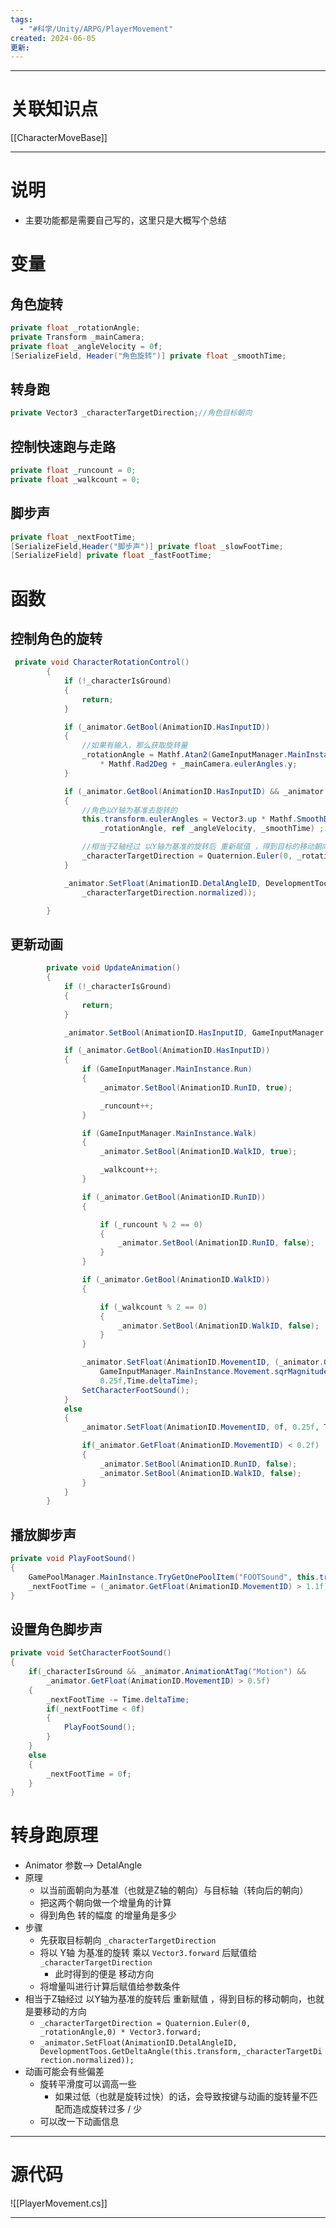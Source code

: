 ```yaml
---
tags:
  - "#科学/Unity/ARPG/PlayerMovement"
created: 2024-06-05
更新:
---
```




---
# 关联知识点

[[CharacterMoveBase]]

---
# 说明

- 主要功能都是需要自己写的，这里只是大概写个总结
# 变量
## 角色旋转

```C#
private float _rotationAngle;
private Transform _mainCamera;
private float _angleVelocity = 0f;
[SerializeField, Header("角色旋转")] private float _smoothTime;
```
## 转身跑

```C#
private Vector3 _characterTargetDirection;//角色目标朝向
```
## 控制快速跑与走路

```C#
private float _runcount = 0;
private float _walkcount = 0;
```
## 脚步声

```C#
private float _nextFootTime;
[SerializeField,Header("脚步声")] private float _slowFootTime;
[SerializeField] private float _fastFootTime;
```
# 函数
## 控制角色的旋转

```C#
 private void CharacterRotationControl()
        {
            if (!_characterIsGround)
            {
                return;
            }

            if (_animator.GetBool(AnimationID.HasInputID))
            {
                //如果有输入，那么获取旋转量
                _rotationAngle = Mathf.Atan2(GameInputManager.MainInstance.Movement.x, GameInputManager.MainInstance.Movement.y)
                    * Mathf.Rad2Deg + _mainCamera.eulerAngles.y;
            }

            if (_animator.GetBool(AnimationID.HasInputID) && _animator.AnimationAtTag("Motion"))
            {
                //角色以Y轴为基准去旋转的
                this.transform.eulerAngles = Vector3.up * Mathf.SmoothDampAngle(this.transform.eulerAngles.y,
                    _rotationAngle, ref _angleVelocity, _smoothTime) ;

                //相当于Z轴经过 以Y轴为基准的旋转后 重新赋值 ，得到目标的移动朝向，也就是要移动的方向
                _characterTargetDirection = Quaternion.Euler(0, _rotationAngle,0) * Vector3.forward;
            }

            _animator.SetFloat(AnimationID.DetalAngleID, DevelopmentToos.GetDeltaAngle(this.transform,
                _characterTargetDirection.normalized));

        }
```

## 更新动画

```C#
        private void UpdateAnimation()
        {
            if (!_characterIsGround)
            {
                return;
            }

            _animator.SetBool(AnimationID.HasInputID, GameInputManager.MainInstance.Movement != Vector2.zero);

            if (_animator.GetBool(AnimationID.HasInputID))
            {
                if (GameInputManager.MainInstance.Run)
                {
                    _animator.SetBool(AnimationID.RunID, true);

                    _runcount++;
                }

                if (GameInputManager.MainInstance.Walk)
                {
                    _animator.SetBool(AnimationID.WalkID, true);

                    _walkcount++;
                }

                if (_animator.GetBool(AnimationID.RunID))
                {

                    if (_runcount % 2 == 0)
                    {
                        _animator.SetBool(AnimationID.RunID, false);
                    }
                }

                if (_animator.GetBool(AnimationID.WalkID))
                {

                    if (_walkcount % 2 == 0)
                    {
                        _animator.SetBool(AnimationID.WalkID, false);
                    }
                }

                _animator.SetFloat(AnimationID.MovementID, (_animator.GetBool(AnimationID.RunID) ? 2f : 
                    GameInputManager.MainInstance.Movement.sqrMagnitude), 
                    0.25f,Time.deltaTime);
                SetCharacterFootSound();
            }
            else
            {
                _animator.SetFloat(AnimationID.MovementID, 0f, 0.25f, Time.deltaTime);

                if(_animator.GetFloat(AnimationID.MovementID) < 0.2f)
                {
                    _animator.SetBool(AnimationID.RunID, false);
                    _animator.SetBool(AnimationID.WalkID, false);
                }
            }
        }
```
## 播放脚步声

```C#
private void PlayFootSound()
{
	GamePoolManager.MainInstance.TryGetOnePoolItem("FOOTSound", this.transform.position, Quaternion.identity);
	_nextFootTime = (_animator.GetFloat(AnimationID.MovementID) > 1.1f) ? _fastFootTime : _slowFootTime;
}
```
## 设置角色脚步声

```C#
private void SetCharacterFootSound()
{
	if(_characterIsGround && _animator.AnimationAtTag("Motion") && 
		_animator.GetFloat(AnimationID.MovementID) > 0.5f)
	{
		_nextFootTime -= Time.deltaTime;
		if(_nextFootTime < 0f)
		{
			PlayFootSound();
		}
	}
	else
	{
		_nextFootTime = 0f;
	}
}
```
# 转身跑原理

- Animator 参数——> DetalAngle 
- 原理
	- 以当前面朝向为基准（也就是Z轴的朝向）与目标轴（转向后的朝向）
	- 把这两个朝向做一个增量角的计算
	- 得到角色 转的幅度 的增量角是多少
- 步骤
	- 先获取目标朝向 `_characterTargetDirection`
	- 将以 Y轴 为基准的旋转 乘以 `Vector3.forward` 后赋值给 `_characterTargetDirection`
		- 此时得到的便是 移动方向
	- 将增量叫进行计算后赋值给参数条件
- 相当于Z轴经过 以Y轴为基准的旋转后 重新赋值 ，得到目标的移动朝向，也就是要移动的方向
	- `_characterTargetDirection = Quaternion.Euler(0, _rotationAngle,0) * Vector3.forward;`
	- `_animator.SetFloat(AnimationID.DetalAngleID, DevelopmentToos.GetDeltaAngle(this.transform,_characterTargetDirection.normalized));`
- 动画可能会有些偏差
	- 旋转平滑度可以调高一些
		- 如果过低（也就是旋转过快）的话，会导致按键与动画的旋转量不匹配而造成旋转过多 / 少
	- 可以改一下动画信息



---
# 源代码

![[PlayerMovement.cs]]

---